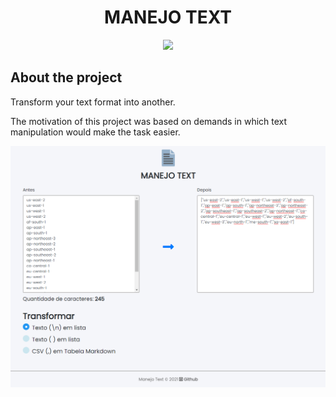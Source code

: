 <h1 align="center">MANEJO TEXT</h1>

<p align="center">
    <img  src="https://img.shields.io/badge/-ACCESS%20THE%20PROJECT-555?&style=for-the-badge&logoColor=000"/>
</p>

## About the project
Transform your text format into another.

The motivation of this project was based on demands in which text manipulation would make the task easier.

<img src="./assets/manejo-text.png" alt="manejo-text">
